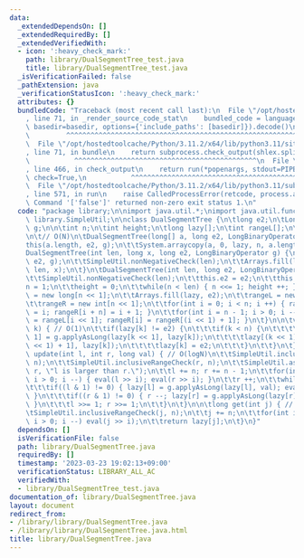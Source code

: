 ```yaml
---
data:
  _extendedDependsOn: []
  _extendedRequiredBy: []
  _extendedVerifiedWith:
  - icon: ':heavy_check_mark:'
    path: library/DualSegmentTree_test.java
    title: library/DualSegmentTree_test.java
  _isVerificationFailed: false
  _pathExtension: java
  _verificationStatusIcon: ':heavy_check_mark:'
  attributes: {}
  bundledCode: "Traceback (most recent call last):\n  File \"/opt/hostedtoolcache/Python/3.11.2/x64/lib/python3.11/site-packages/onlinejudge_verify/documentation/build.py\"\
    , line 71, in _render_source_code_stat\n    bundled_code = language.bundle(stat.path,\
    \ basedir=basedir, options={'include_paths': [basedir]}).decode()\n          \
    \         ^^^^^^^^^^^^^^^^^^^^^^^^^^^^^^^^^^^^^^^^^^^^^^^^^^^^^^^^^^^^^^^^^^^^^^^^^^^^^^^^^\n\
    \  File \"/opt/hostedtoolcache/Python/3.11.2/x64/lib/python3.11/site-packages/onlinejudge_verify/languages/user_defined.py\"\
    , line 71, in bundle\n    return subprocess.check_output(shlex.split(command))\n\
    \           ^^^^^^^^^^^^^^^^^^^^^^^^^^^^^^^^^^^^^^^^^^^^^\n  File \"/opt/hostedtoolcache/Python/3.11.2/x64/lib/python3.11/subprocess.py\"\
    , line 466, in check_output\n    return run(*popenargs, stdout=PIPE, timeout=timeout,\
    \ check=True,\n           ^^^^^^^^^^^^^^^^^^^^^^^^^^^^^^^^^^^^^^^^^^^^^^^^^^^^^^^^^\n\
    \  File \"/opt/hostedtoolcache/Python/3.11.2/x64/lib/python3.11/subprocess.py\"\
    , line 571, in run\n    raise CalledProcessError(retcode, process.args,\nsubprocess.CalledProcessError:\
    \ Command '['false']' returned non-zero exit status 1.\n"
  code: "package library;\n\nimport java.util.*;\nimport java.util.function.*;\nimport\
    \ library.SimpleUtil;\n\nclass DualSegmentTree {\n\tlong e2;\n\tLongBinaryOperator\
    \ g;\n\n\tint n;\n\tint height;\n\tlong lazy[];\n\tint rangeL[];\n\tint rangeR[];\n\
    \n\t// O(N)\n\tDualSegmentTree(long[] a, long e2, LongBinaryOperator g) {\n\t\t\
    this(a.length, e2, g);\n\t\tSystem.arraycopy(a, 0, lazy, n, a.length);\n\t}\n\t\
    DualSegmentTree(int len, long x, long e2, LongBinaryOperator g) {\n\t\tthis(len,\
    \ e2, g);\n\t\tSimpleUtil.nonNegativeCheck(len);\n\t\tArrays.fill(lazy, n, n +\
    \ len, x);\n\t}\n\tDualSegmentTree(int len, long e2, LongBinaryOperator g) {\n\
    \t\tSimpleUtil.nonNegativeCheck(len);\n\t\tthis.e2 = e2;\n\t\tthis.g = g;\n\t\t\
    n = 1;\n\t\theight = 0;\n\t\twhile(n < len) { n <<= 1; height ++; }\n\t\tlazy\
    \ = new long[n << 1];\n\t\tArrays.fill(lazy, e2);\n\t\trangeL = new int[n << 1];\n\
    \t\trangeR = new int[n << 1];\n\t\tfor(int i = 0; i < n; i ++) { rangeL[i + n]\
    \ = i; rangeR[i + n] = i + 1; }\n\t\tfor(int i = n - 1; i > 0; i --) { rangeL[i]\
    \ = rangeL[i << 1]; rangeR[i] = rangeR[(i << 1) + 1]; }\n\t}\n\n\tvoid eval(int\
    \ k) { // O(1)\n\t\tif(lazy[k] != e2) {\n\t\t\tif(k < n) {\n\t\t\t\tlazy[k <<\
    \ 1] = g.applyAsLong(lazy[k << 1], lazy[k]);\n\t\t\t\tlazy[(k << 1) + 1] = g.applyAsLong(lazy[(k\
    \ << 1) + 1], lazy[k]);\n\t\t\t\tlazy[k] = e2;\n\t\t\t}\n\t\t}\n\t}\n\n\tvoid\
    \ update(int l, int r, long val) { // O(logN)\n\t\tSimpleUtil.inclusiveRangeCheck(l,\
    \ n);\n\t\tSimpleUtil.inclusiveRangeCheck(r, n);\n\t\tSimpleUtil.assertion(l <=\
    \ r, \"l is larger than r.\");\n\t\tl += n; r += n - 1;\n\t\tfor(int i = height;\
    \ i > 0; i --) { eval(l >> i); eval(r >> i); }\n\t\tr ++;\n\t\twhile(l < r) {\n\
    \t\t\tif((l & 1) != 0) { lazy[l] = g.applyAsLong(lazy[l], val); eval(l); l ++;\
    \ }\n\t\t\tif((r & 1) != 0) { r --; lazy[r] = g.applyAsLong(lazy[r], val); eval(r);\
    \ }\n\t\t\tl >>= 1; r >>= 1;\n\t\t}\n\t}\n\n\tlong get(int j) { // O(logN)\n\t\
    \tSimpleUtil.inclusiveRangeCheck(j, n);\n\t\tj += n;\n\t\tfor(int i = height;\
    \ i > 0; i --) eval(j >> i);\n\t\treturn lazy[j];\n\t}\n}"
  dependsOn: []
  isVerificationFile: false
  path: library/DualSegmentTree.java
  requiredBy: []
  timestamp: '2023-03-23 19:02:13+09:00'
  verificationStatus: LIBRARY_ALL_AC
  verifiedWith:
  - library/DualSegmentTree_test.java
documentation_of: library/DualSegmentTree.java
layout: document
redirect_from:
- /library/library/DualSegmentTree.java
- /library/library/DualSegmentTree.java.html
title: library/DualSegmentTree.java
---
```

